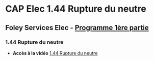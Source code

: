 # CAP Elec 1.44 Rupture du neutre
## Foley Services Elec - [Programme 1ère partie](../1ere_partie/README.md)

### 1.44 Rupture du neutre

- **Accès à la vidéo** [1.44 Rupture du neutre](https://youtu.be/lqpS-oGQVwA)

#### 
